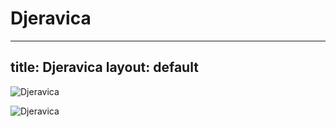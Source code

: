 
Djeravica
=========
---
title: Djeravica
layout: default
---

![Djeravica](https://i.redd.it/cd31ma1xy5211.jpg)

![Djeravica](http://rugala.pl/static/photos/2012/11/djeravica-schemat-drog-1.jpg)